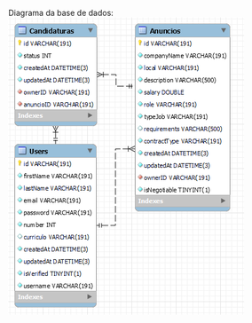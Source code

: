 Diagrama da base de dados:
![image.png](../.attachments/image-b8149968-21a3-4a1a-b6b6-562830aa6fd5.png)
